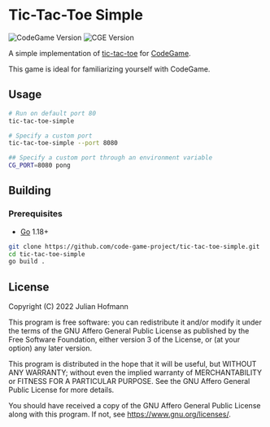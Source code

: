# Tic-Tac-Toe Simple
![CodeGame Version](https://img.shields.io/badge/CodeGame-v0.6-orange)
![CGE Version](https://img.shields.io/badge/CGE-v0.3-green)

A simple implementation of [tic-tac-toe](https://en.wikipedia.org/wiki/Tic-tac-toe) for [CodeGame](https://github.com/code-game-project).

This game is ideal for familiarizing yourself with CodeGame.

## Usage

```sh
# Run on default port 80
tic-tac-toe-simple

# Specify a custom port
tic-tac-toe-simple --port 8080

## Specify a custom port through an environment variable
CG_PORT=8080 pong
```

## Building

### Prerequisites

- [Go](https://go.dev) 1.18+

```sh
git clone https://github.com/code-game-project/tic-tac-toe-simple.git
cd tic-tac-toe-simple
go build .
```

## License

Copyright (C) 2022 Julian Hofmann

This program is free software: you can redistribute it and/or modify
it under the terms of the GNU Affero General Public License as published
by the Free Software Foundation, either version 3 of the License, or
(at your option) any later version.

This program is distributed in the hope that it will be useful,
but WITHOUT ANY WARRANTY; without even the implied warranty of
MERCHANTABILITY or FITNESS FOR A PARTICULAR PURPOSE.  See the
GNU Affero General Public License for more details.

You should have received a copy of the GNU Affero General Public License
along with this program.  If not, see <https://www.gnu.org/licenses/>.
